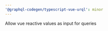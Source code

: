 ```yaml
---
'@graphql-codegen/typescript-vue-urql': minor
---
```


Allow vue reactive values as input for queries
